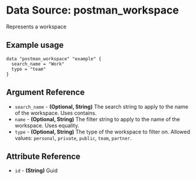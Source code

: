 # Data Source: postman_workspace
Represents a workspace
## Example usage
```hcl
data "postman_workspace" "example" {
  search_name = "Work"
  type = "team"
}
```
## Argument Reference
* `search_name` - **(Optional, String)** The search string to apply to the name of the workspace. Uses contains.
* `name` - **(Optional, String)** The filter string to apply to the name of the workspace. Uses equality.
* `type` - **(Optional, String)** The type of the workspace to filter on.  Allowed values: `personal`, `private`, `public`, `team`, `partner`.
## Attribute Reference
* `id` - **(String)** Guid
